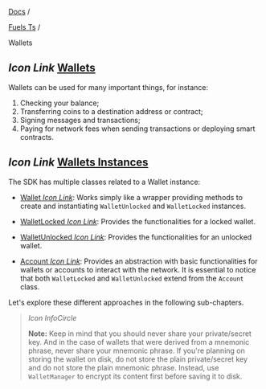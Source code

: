 [Docs](https://docs.fuel.network/) /

[Fuels Ts](https://docs.fuel.network/docs/fuels-ts/) /

Wallets

## _Icon Link_ [Wallets](https://docs.fuel.network/docs/fuels-ts/wallets/\#wallets)

Wallets can be used for many important things, for instance:

1. Checking your balance;
2. Transferring coins to a destination address or contract;
3. Signing messages and transactions;
4. Paying for network fees when sending transactions or deploying smart contracts.

## _Icon Link_ [Wallets Instances](https://docs.fuel.network/docs/fuels-ts/wallets/\#wallets-instances)

The SDK has multiple classes related to a Wallet instance:

- [Wallet _Icon Link_](https://fuels-ts-docs-api.vercel.app/classes/_fuel_ts_account.Wallet.html): Works simply like a wrapper providing methods to create and instantiating `WalletUnlocked` and `WalletLocked` instances.

- [WalletLocked _Icon Link_](https://fuels-ts-docs-api.vercel.app/classes/_fuel_ts_account.WalletLocked.html): Provides the functionalities for a locked wallet.

- [WalletUnlocked _Icon Link_](https://fuels-ts-docs-api.vercel.app/classes/_fuel_ts_account.WalletUnlocked.html): Provides the functionalities for an unlocked wallet.

- [Account _Icon Link_](https://fuels-ts-docs-api.vercel.app/classes/_fuel_ts_account.Account.html): Provides an abstraction with basic functionalities for wallets or accounts to interact with the network. It is essential to notice that both `WalletLocked` and `WalletUnlocked` extend from the `Account` class.


Let's explore these different approaches in the following sub-chapters.

> _Icon InfoCircle_
>
> **Note:** Keep in mind that you should never share your private/secret key. And in the case of wallets that were derived from a mnemonic phrase, never share your mnemonic phrase. If you're planning on storing the wallet on disk, do not store the plain private/secret key and do not store the plain mnemonic phrase. Instead, use `WalletManager` to encrypt its content first before saving it to disk.